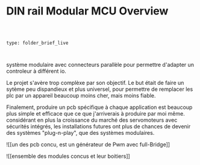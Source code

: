 # DIN rail Modular MCU Overview



 



```ccard



type: folder_brief_live



```



 système modulaire avec connecteurs parallèle pour permettre d'adapter un controleur à différent io. 



 Le projet s'avère trop complèxe par son objectif. Le but était de faire un sytème peu dispandieux et plus universel, pour permettre de remplacer les plc par un appareil beaucoup moins cher, mais moins fiable. 



 Finalement, produire un pcb spécifique à chaque application est beaucoup plus simple et efficace que ce que j'arriverais à produire par moi même.  considérant en plus la croissance du marché des servomoteurs avec sécurités intégrés, les installations futures ont plus de chances de devenir des systèmes "plug-n-play", que des systèmes modulaires. 



![[un des pcb concu, est un générateur de Pwm avec full-Bridge]]



![[ensemble des modules concus et leur boitiers]]



